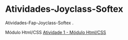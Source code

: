 # Atividades-Joyclass-Softex
Atividades-Fap-Joyclass-Softex  .

Módulo Html/CSS
[Atividade 1 - Módulo Html/CSS](http://localhost/](https://github.com/rinaldovilela/Atividades-Joyclass-Softex/tree/main/Joyclass%20-%20Atividade%20Softex%20Html%201)https://github.com/rinaldovilela/Atividades-Joyclass-Softex/tree/main/Joyclass%20-%20Atividade%20Softex%20Html%201)
